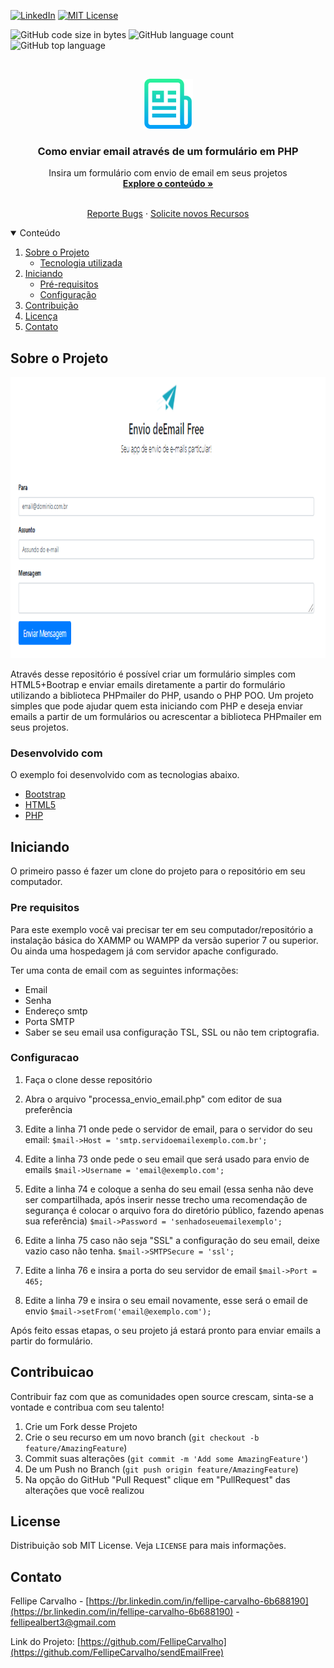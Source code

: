 [![LinkedIn][linkedin-shield]][linkedin-url]
[![MIT License][license-shield]][license-url]

![GitHub code size in bytes](https://img.shields.io/github/languages/code-size/FellipeCarvalho/sendEmailFree?label=Size)
![GitHub language count](https://img.shields.io/github/languages/count/FellipeCarvalho/sendEmailFree)
![GitHub top language](https://img.shields.io/github/languages/top/FellipeCarvalho/sendEmailFree?label=PHP)


<!-- PROJECT LOGO -->
<br />
<p align="center">
  <a href="https://github.com/FellipeCarvalho/sendEmailFree">
    <img src="logo_git.png" alt="Logo" width="80" height="80">
  </a>

  <h3 align="center">Como enviar email através de um formulário em PHP</h3>

  <p align="center">
    Insira um formulário com envio de email em seus projetos
    <br />
    <a href="https://github.com/FellipeCarvalho/sendEmailFree/"><strong>Explore o conteúdo »</strong></a>
    <br />
    <br />
<p align="center">
    <a href="https://github.com/FellipeCarvalho/sendEmailFree/issues">Reporte Bugs</a>
    ·
    <a href="https://github.com/FellipeCarvalho/sendEmailFree/issues">Solicite novos Recursos </a>
  </p>
</p>



<!-- TABLE OF CONTENTS -->
<details open="open">
  <summary>Conteúdo</summary>
  <ol>
    <li>
        <a href="#Sobre-o-Projeto">Sobre o Projeto</a>
        <ul>
          <li><a href="#desenvolvido-com">Tecnologia utilizada</a></li>
        </ul>
    </li>
      <li> 
         <a href="#Iniciando">Iniciando</a>
      <ul>
        <li><a href="#Pre-requisitos">Pré-requisitos</a></li>
        <li><a href="#Configuracao">Configuração</a></li>
      </ul>
    </li>
    <li><a href="#Contribuicao">Contribuição</a></li>
    <li><a href="#license">Licença</a></li>
    <li><a href="#Contato">Contato</a></li>

  </ol>
</details>



<!-- ABOUT THE PROJECT -->
## Sobre o Projeto
<p align="center>
  <a href="https://github.com/FellipeCarvalho/sendEmailFree">
    <img src="emailfree.PNG" alt="Logo" width="1100" height="450">
  </a>
</p>
Através desse repositório é possível criar um formulário simples com HTML5+Bootrap e enviar emails diretamente a partir do formulário utilizando a biblioteca PHPmailer do PHP, usando o PHP POO.
Um projeto simples que pode ajudar quem esta iniciando com PHP e deseja enviar emails a partir de um formulários ou acrescentar a biblioteca PHPmailer em seus projetos.
                                                                

### Desenvolvido com

O exemplo foi desenvolvido com as tecnologias abaixo.
* [Bootstrap](https://getbootstrap.com)
* [HTML5](https://html5up.net/)
* [PHP](https://www.php.net/)



<!-- GETTING STARTED -->
## Iniciando

O primeiro passo é fazer um clone do projeto para o repositório em seu computador.

### Pre requisitos

Para este exemplo você vai precisar ter em seu computador/repositório a instalação básica do XAMMP ou WAMPP da versão superior 7 ou superior. Ou ainda uma hospedagem já com servidor apache configurado.

Ter uma conta de email com as seguintes informações:
* Email
* Senha
* Endereço smtp
* Porta SMTP
* Saber se seu email usa configuração TSL, SSL ou não tem criptografia.

### Configuracao

1. Faça o clone desse repositório 
2. Abra o arquivo "processa_envio_email.php" com editor de sua preferência
3. Edite a linha 71 onde pede o servidor de email, para o servidor do seu email:
   ``` $mail->Host = 'smtp.servidoemailexemplo.com.br';  ```

4. Edite a linha 73 onde pede o seu email que será usado para envio de emails
   ```$mail->Username = 'email@exemplo.com';  ```
5. Edite a linha 74 e coloque a senha do seu email (essa senha não deve ser compartilhada, após inserir nesse trecho uma recomendação de segurança é colocar o arquivo fora do diretório público, fazendo apenas sua referência)
     ```$mail->Password = 'senhadoseuemailexemplo'; ```
6. Edite a linha 75 caso não seja "SSL" a configuração do seu email, deixe vazio caso não tenha.
    ```$mail->SMTPSecure = 'ssl'; ```
7. Edite a linha 76 e insira a porta do seu servidor de email
   ```$mail->Port = 465; ```
8. Edite a linha 79 e insira o seu email novamente, esse será o email de envio
   ```$mail->setFrom('email@exemplo.com'); ```

Após feito essas etapas, o seu projeto já estará pronto para enviar emails a partir do formulário.



<!-- CONTRIBUTING -->
## Contribuicao

Contribuir faz com que as comunidades open source crescam, sinta-se a vontade e contribua com seu talento!

1. Crie um Fork desse Projeto
2. Crie o seu recurso em um novo branch (`git checkout -b feature/AmazingFeature`)
3. Commit suas alterações (`git commit -m 'Add some AmazingFeature'`)
4. De um Push no Branch (`git push origin feature/AmazingFeature`)
5. Na opção do GitHub "Pull Request"  clique em  "PullRequest" das alterações que você realizou



<!-- LICENSE -->
## License

Distribuição sob MIT License. Veja `LICENSE` para mais informações.



<!-- CONTACT -->
## Contato

Fellipe Carvalho - [https://br.linkedin.com/in/fellipe-carvalho-6b688190](https://br.linkedin.com/in/fellipe-carvalho-6b688190) - fellipealbert3@gmail.com

Link do Projeto: [https://github.com/FellipeCarvalho](https://github.com/FellipeCarvalho/sendEmailFree)






<!-- MARKDOWN LINKS & IMAGES -->
<!-- https://www.markdownguide.org/basic-syntax/#reference-style-links -->
[contributors-shield]: https://img.shields.io/github/contributors/othneildrew/Best-README-Template.svg?style=for-the-badge
[contributors-url]: https://github.com/othneildrew/Best-README-Template/graphs/contributors
[forks-shield]: https://img.shields.io/github/forks/othneildrew/Best-README-Template.svg?style=for-the-badge
[forks-url]: https://github.com/othneildrew/Best-README-Template/network/members
[stars-shield]: https://img.shields.io/github/stars/othneildrew/Best-README-Template.svg?style=for-the-badge
[stars-url]: https://github.com/othneildrew/Best-README-Template/stargazers
[issues-shield]: https://img.shields.io/github/issues/othneildrew/Best-README-Template.svg?style=for-the-badge
[issues-url]: https://github.com/othneildrew/Best-README-Template/issues
[license-shield]: https://img.shields.io/github/license/othneildrew/Best-README-Template.svg?style=for-the-badge
[license-url]: https://github.com/othneildrew/Best-README-Template/blob/master/LICENSE.txt
[linkedin-shield]: https://img.shields.io/badge/-LinkedIn-black.svg?style=for-the-badge&logo=linkedin&colorB=555
[linkedin-url]: https://linkedin.com/in/fellipe-carvalho-6b688190
[product-screenshot]: images/screenshot.png


